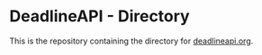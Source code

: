 # DeadlineAPI - Directory

This is the repository containing the directory for [deadlineapi.org](deadlineapi.org).
